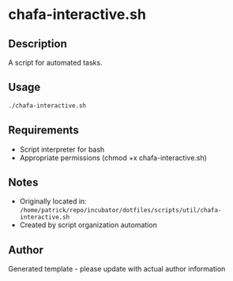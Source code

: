 # chafa-interactive.sh

## Description
A script for automated tasks.

## Usage
```bash
./chafa-interactive.sh
```

## Requirements
- Script interpreter for bash
- Appropriate permissions (chmod +x chafa-interactive.sh)

## Notes
- Originally located in: `/home/patrick/repo/incubator/dotfiles/scripts/util/chafa-interactive.sh`
- Created by script organization automation

## Author
Generated template - please update with actual author information
